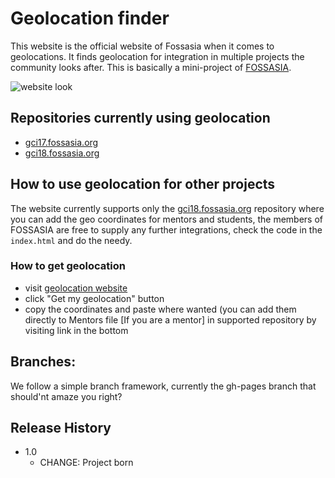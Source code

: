 # Geolocation finder
This website is the official website of Fossasia when it comes to geolocations. It finds geolocation for integration in multiple projects 
the community looks after. This is basically a mini-project of [FOSSASIA](https://fossasia.org/).

![website look](./images/website-look.png)

## Repositories currently using geolocation
- [gci17.fossasia.org](https://github.com/fossasia/gci17.fossasia.org)
- [gci18.fossasia.org](https://github.com/fossasia/gci18.fossasia.org)

## How to use geolocation for other projects
The website currently supports only the [gci18.fossasia.org](https://github.com/fossasia/gci18.fossasia.org) repository where you can add the geo coordinates for mentors and students, the members of FOSSASIA are free to supply any further integrations, check the code in the <code>index.html</code> and do the needy.

### How to get geolocation
- visit [geolocation website](https://fossasia.github.io/geolocation/)
- click "Get my geolocation" button
- copy the coordinates and paste where wanted (you can add them directly to Mentors file \[If you are a mentor] in supported repository by visiting link in the bottom

## Branches:
We follow a simple branch framework, currently the gh-pages branch that should'nt amaze you right?

## Release History
* 1.0
    * CHANGE: Project born

